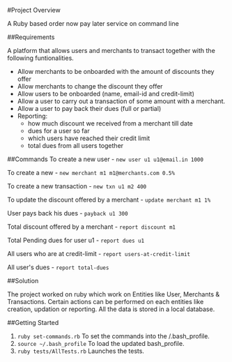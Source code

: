 #Project Overview

A Ruby based order now pay later service on command line

##Requirements

A platform that allows users and merchants to transact together with the following funtionalities.

- Allow merchants to be onboarded with the amount of discounts they offer
- Allow merchants to change the discount they offer
- Allow users to be onboarded (name, email-id and credit-limit)
- Allow a user to carry out a transaction of some amount with a merchant.
- Allow a user to pay back their dues (full or partial)
- Reporting:
	- how much discount we received from a merchant till date
 	- dues for a user so far
	- which users have reached their credit limit
	- total dues from all users together

##Commands
To create a new user - 
`new user u1 u1@email.in 1000`

To create a new -
`new merchant m1 m1@merchants.com 0.5%`

To create a new transaction - 
`new txn u1 m2 400`

To update the discount offered by a merchant - 
`update merchant m1 1%`

User pays back his dues - 
`payback u1 300`

Total discount offered by a merchant - 
`report discount m1`

Total Pending dues for user u1 -
`report dues u1`

All users who are at credit-limit - 
`report users-at-credit-limit`

All user's dues -
`report total-dues`

##Solution

The project worked on ruby which work on Entities like User, Merchants & Transactions. Certain actions can be performed on each entities like creation, updation or reporting. All the data is stored in a local database.

##Getting Started

1. `ruby set-commands.rb` To set the commands into the /.bash_profile. 
2. `source ~/.bash_profile` To load the updated bash_profile.
2. `ruby tests/AllTests.rb` Launches the tests.